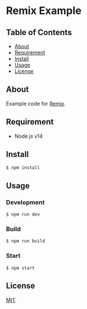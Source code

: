 # Remix Example

## Table of Contents

* [About](#about)
* [Requirement](#requirement)
* [Install](#install)
* [Usage](#usage)
* [License](#license)

## About

Example code for [Remix](https://remix.run).

## Requirement

* Node.js v14

## Install

```
$ npm install
```

## Usage

### Development

```
$ npm run dev
```

### Build

```
$ npm run build
```

### Start

```
$ npm start
```


## License

[MIT](LICENSE).